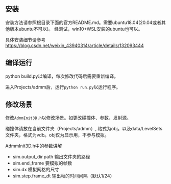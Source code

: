 ## 安装
安装方法请参照根目录下面的官方README.md。需要ubuntu18.04(20.04或者其他版本ubuntu不可以)。 经测试，win10+WSL安装的ubuntu也可以。

具体安装细节请参考 https://blog.csdn.net/weixin_43940314/article/details/132093444

## 编译运行

python build.py以编译，每次修改代码后需要重新编译。

进入Projects/admm后，运行`python run.py`以运行程序。

## 修改场景
修改`AdmmInit3D.h`以修改场景。如更改碰撞体、参数、发射源。

碰撞体请放在当前文件夹（Projects/admm）, 格式为obj。以及data/LevelSets文件夹，格式为vdb。obj仅为显示用，不参与模拟。



AdmmInit3D.h中的参数讲解

- sim.output_dir.path 输出文件夹的路径
- sim.end_frame 要模拟的帧数
- sim.dx 模拟网格的尺寸
- sim.step.frame_dt 输出帧的时间间隔（默认1/24）